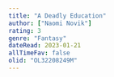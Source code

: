 ```yaml
---
title: "A Deadly Education"
author: ["Naomi Novik"]
rating: 3
genre: "Fantasy"
dateRead: 2023-01-21
allTimeFav: false
olid: "OL32208249M"
---
```

